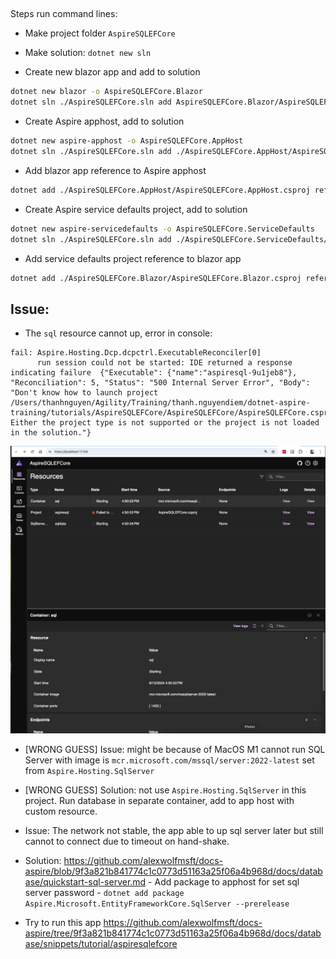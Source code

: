 ##

Steps run command lines:
- Make project folder `AspireSQLEFCore`
- Make solution: `dotnet new sln`

- Create new blazor app and add to solution
```bash
dotnet new blazor -o AspireSQLEFCore.Blazor
dotnet sln ./AspireSQLEFCore.sln add AspireSQLEFCore.Blazor/AspireSQLEFCore.Blazor.csproj
```

- Create Aspire apphost, add to solution
```bash
dotnet new aspire-apphost -o AspireSQLEFCore.AppHost
dotnet sln ./AspireSQLEFCore.sln add ./AspireSQLEFCore.AppHost/AspireSQLEFCore.AppHost.csproj
```

- Add blazor app reference to Aspire apphost
```bash
dotnet add ./AspireSQLEFCore.AppHost/AspireSQLEFCore.AppHost.csproj reference ./AspireSQLEFCore.Blazor/AspireSQLEFCore.Blazor.csproj
```

- Create Aspire service defaults project, add to solution
```bash
dotnet new aspire-servicedefaults -o AspireSQLEFCore.ServiceDefaults
dotnet sln ./AspireSQLEFCore.sln add ./AspireSQLEFCore.ServiceDefaults/AspireSQLEFCore.ServiceDefaults.csproj
```

- Add service defaults project reference to blazor app
```bash
dotnet add ./AspireSQLEFCore.Blazor/AspireSQLEFCore.Blazor.csproj reference ./AspireSQLEFCore.ServiceDefaults/AspireSQLEFCore.ServiceDefaults.csproj
```

## Issue:
- The `sql` resource cannot up, error in console:
```
fail: Aspire.Hosting.Dcp.dcpctrl.ExecutableReconciler[0]
      run session could not be started: IDE returned a response indicating failure	{"Executable": {"name":"aspiresql-9u1jeb8"}, "Reconciliation": 5, "Status": "500 Internal Server Error", "Body": "Don't know how to launch project /Users/thanhnguyen/Agility/Training/thanh.nguyendiem/dotnet-aspire-training/tutorials/AspireSQLEFCore/AspireSQLEFCore/AspireSQLEFCore.csproj. Either the project type is not supported or the project is not loaded in the solution."}
```

![error image](./error.png)
- [WRONG GUESS] Issue: might be because of MacOS M1 cannot run SQL Server with image is `mcr.microsoft.com/mssql/server:2022-latest` set from `Aspire.Hosting.SqlServer`
- [WRONG GUESS] Solution: not use ```Aspire.Hosting.SqlServer``` in this project. Run database in separate container, add to app host with custom resource.

- Issue: The network not stable, the app able to up sql server later but still cannot to connect due to timeout on hand-shake.
- Solution: https://github.com/alexwolfmsft/docs-aspire/blob/9f3a821b841774c1c0773d51163a25f06a4b968d/docs/database/quickstart-sql-server.md
      - Add package to apphost for set sql server password
      - `dotnet add package Aspire.Microsoft.EntityFrameworkCore.SqlServer --prerelease`
- Try to run this app https://github.com/alexwolfmsft/docs-aspire/tree/9f3a821b841774c1c0773d51163a25f06a4b968d/docs/database/snippets/tutorial/aspiresqlefcore